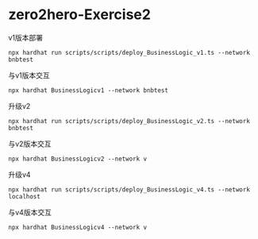 # zero2hero-Exercise2



v1版本部署
```shell
npx hardhat run scripts/scripts/deploy_BusinessLogic_v1.ts --network bnbtest
```
与v1版本交互
```shell
npx hardhat BusinessLogicv1 --network bnbtest
```
升级v2
```shell
npx hardhat run scripts/scripts/deploy_BusinessLogic_v2.ts --network bnbtest
```
与v2版本交互
```shell
npx hardhat BusinessLogicv2 --network v
```

升级v4
```shell
npx hardhat run scripts/scripts/deploy_BusinessLogic_v4.ts --network localhost
```
与v4版本交互
```shell
npx hardhat BusinessLogicv4 --network v
```
